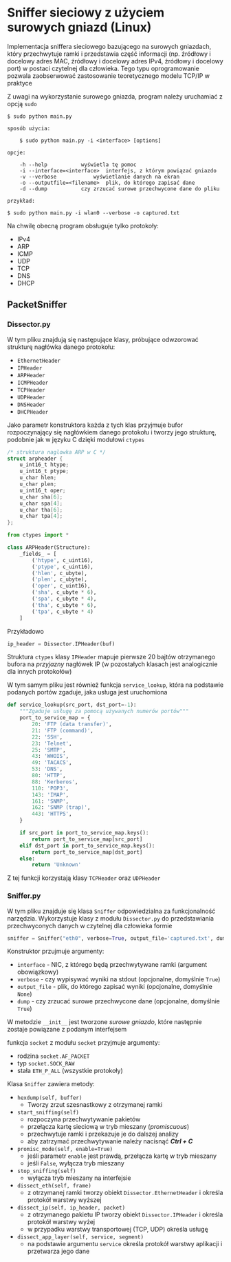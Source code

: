 # Sniffer sieciowy z użyciem surowych gniazd (Linux)

Implementacja sniffera sieciowego bazującego na surowych gniazdach, który przechwytuje ramki i przedstawia część informacji (np. źródłowy i docelowy adres MAC, źródłowy i docelowy adres IPv4, źródłowy i docelowy port) w postaci czytelnej dla człowieka. Tego typu oprogramowanie pozwala zaobserwować zastosowanie teoretycznego modelu TCP/IP w praktyce

Z uwagi na wykorzystanie surowego gniazda, program należy uruchamiać z opcją `sudo`

```
$ sudo python main.py
```

```
sposób użycia:

	$ sudo python main.py -i <interface> [options]

opcje:

	-h --help			wyświetla tę pomoc
	-i --interface=<interface>	interfejs, z którym powiązać gniazdo
	-v --verbose			wyświetlanie danych na ekran
	-o --outputfile=<filename>	plik, do którego zapisać dane
	-d --dump			czy zrzucać surowe przechwycone dane do pliku

przykład:

$ sudo python main.py -i wlan0 --verbose -o captured.txt
```

Na chwilę obecną program obsługuje tylko protokoły:

- IPv4
- ARP
- ICMP
- UDP
- TCP
- DNS
- DHCP

## PacketSniffer

### Dissector.py

W tym pliku znajdują się następujące klasy, próbujące odwzorować strukturę nagłówka danego protokołu:

- `EthernetHeader`
- `IPHeader`
- `ARPHeader`
- `ICMPHeader`
- `TCPHeader`
- `UDPHeader`
- `DNSHeader`
- `DHCPHeader`

Jako parametr konstruktora każda z tych klas przyjmuje bufor rozpoczynający się nagłówkiem danego protokołu i tworzy jego strukturę, podobnie jak w języku C dzięki modułowi `ctypes`

```c
/* struktura naglowka ARP w C */
struct arpheader {
    u_int16_t htype;
    u_int16_t ptype;
    u_char hlen;
    u_char plen;
    u_int16_t oper; 
    u_char sha[6]; 
    u_char spa[4]; 
    u_char tha[6];
    u_char tpa[4];
};
```

```py
from ctypes import *

class ARPHeader(Structure):
    _fields_ = [
        ('htype', c_uint16),
        ('ptype', c_uint16),
        ('hlen', c_ubyte),
        ('plen', c_ubyte),
        ('oper', c_uint16),
        ('sha', c_ubyte * 6),
        ('spa', c_ubyte * 4),
        ('tha', c_ubyte * 6),
        ('tpa', c_ubyte * 4)
    ]
```

Przykładowo

```python
ip_header = Dissector.IPHeader(buf)
```

Struktura `ctypes` klasy `IPHeader` mapuje pierwsze 20 bajtów otrzymanego bufora na _przyjazny_ nagłówek IP (w pozostałych klasach jest analogicznie dla innych protokołów)

W tym samym pliku jest również funkcja `service_lookup`, która na podstawie podanych portów zgaduje, jaka usługa jest uruchomiona

```python
def service_lookup(src_port, dst_port=-1):
    """Zgaduje usługę za pomocą używanych numerów portów"""
    port_to_service_map = {
        20: 'FTP (data transfer)',
        21: 'FTP (command)',
        22: 'SSH',
        23: 'Telnet',
        25: 'SMTP',
        43: 'WHOIS',
        49: 'TACACS',
        53: 'DNS',
        80: 'HTTP',
        88: 'Kerberos',
        110: 'POP3',
        143: 'IMAP',
        161: 'SNMP',
        162: 'SNMP (trap)',
        443: 'HTTPS',
    }

    if src_port in port_to_service_map.keys():
        return port_to_service_map[src_port]
    elif dst_port in port_to_service_map.keys():
        return port_to_service_map[dst_port]
    else:
        return 'Unknown'
```

Z tej funkcji korzystają klasy `TCPHeader` oraz `UDPHeader`

### Sniffer.py

W tym pliku znajduje się klasa `Sniffer` odpowiedzialna za funkcjonalność narzędzia. Wykorzystuje klasy z modułu `Dissector.py` do przedstawiania przechwyconych danych w czytelnej dla człowieka formie

```python
sniffer = Sniffer("eth0", verbose=True, output_file='captured.txt', dump=False)
```

Konstruktor przujmuje argumenty:

- `interface` - NIC, z którego będą przechwytywane ramki (argument obowiązkowy)
- `verbose` - czy wypisywać wyniki na stdout (opcjonalne, domyślnie `True`)
- `output_file` - plik, do którego zapisać wyniki (opcjonalne, domyślnie `None`)
- `dump` - czy zrzucać surowe przechwycone dane (opcjonalne, domyślnie `True`)

W metodzie `__init__` jest tworzone _surowe gniazdo_, które następnie zostaje powiązane z podanym interfejsem

funkcja `socket` z modułu `socket` przyjmuje argumenty:

- rodzina `socket.AF_PACKET`
- typ `socket.SOCK_RAW`
- stała `ETH_P_ALL` (wszystkie protokoły)

Klasa `Sniffer` zawiera metody:

- `hexdump(self, buffer)`
    - Tworzy zrzut szesnastkowy z otrzymanej ramki
- `start_sniffing(self)`
    - rozpoczyna przechwytywanie pakietów
    - przełącza kartę sieciową w tryb mieszany (_promiscuous_)
    - przechwytuje ramki i przekazuje je do dalszej analizy
    - aby zatrzymać przechwytywanie należy nacisnąć _**Ctrl + C**_
- `promisc_mode(self, enable=True)`
    - jeśli parametr `enable` jest prawdą, przełącza kartę w tryb mieszany
    - jeśli `False`, wyłącza tryb mieszany
- `stop_sniffing(self)`
    - wyłącza tryb mieszany na interfejsie
- `dissect_eth(self, frame)`
    - z otrzymanej ramki tworzy obiekt `Dissector.EthernetHeader` i określa protokół warstwy wyższej
- `dissect_ip(self, ip_header, packet)`
    - z otrzymanego pakietu IP tworzy obiekt `Dissector.IPHeader` i określa protokół warstwy wyżej
    - w przypadku warstwy transportowej (TCP, UDP) określa usługę
- `dissect_app_layer(self, service, segment)`
    - na podstawie argumentu `service` określa protokół warstwy aplikacji i przetwarza jego dane
